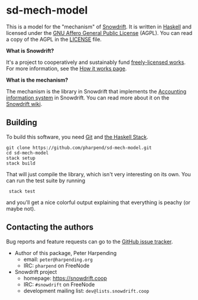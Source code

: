 # sd-mech-model

This is a model for the "mechanism" of [Snowdrift][1]. It is written in
[Haskell][2] and licensed under the
[GNU Affero General Public License][3] (AGPL). You can read a copy of
the AGPL in the [LICENSE](LICENSE) file.

**What is Snowdrift?**

It's a project to cooperatively and sustainably fund
[freely-licensed works][4]. For more information, see the
[How it works page][5].

**What is the mechanism?**

The mechanism is the library in Snowdrift that implements the
[Accounting information system][6] in Snowdrift. You can read more about
it on the [Snowdrift wiki][w-mech].

## Building

To build this software, you need [Git][git-install] and
[the Haskell Stack][hs-stack].

    git clone https://github.com/pharpend/sd-mech-model.git
    cd sd-mech-model
    stack setup
    stack build
    
That will just compile the library, which isn't very interesting on its
own. You can run the test suite by running

     stack test

and you'll get a nice colorful output explaining that everything is
peachy (or maybe not).

## Contacting the authors

Bug reports and feature requests can go to the
[GitHub issue tracker][gh-issues].

* Author of this package, Peter Harpending
    + email: `peter@harpending.org`
    + IRC: `pharpend` on FreeNode
* Snowdrift project
    + homepage: <https://snowdrift.coop>
    + IRC: `#snowdrift` on FreeNode
    + development mailing list: `dev@lists.snowdrift.coop`

[1]: https://snowdrift.coop
[2]: https://www.haskell.org/
[3]: https://gnu.org/licenses/agpl
[4]: https://en.wikipedia.org/wiki/Free_license
[5]: https://snowdrift.coop/how-it-works
[6]: https://en.wikipedia.org/wiki/Accounting_information_system
[gh-issues]: https://github.com/pharpend/sd-mech-model/issues
[git-install]: https://git-scm.com/book/en/v2/Getting-Started-Installing-Git
[hs-stack]: http://docs.haskellstack.org/en/stable/README/
[w-mech]: https://snowdrift.coop/p/snowdrift/w/en/mechanism
